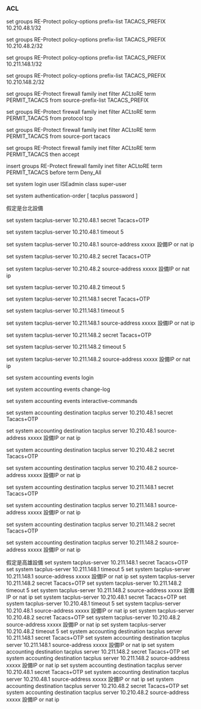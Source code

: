  ### ACL


set groups RE-Protect policy-options prefix-list TACACS_PREFIX 10.210.48.1/32 

set groups RE-Protect policy-options prefix-list TACACS_PREFIX 10.210.48.2/32 

set groups RE-Protect policy-options prefix-list TACACS_PREFIX 10.211.148.1/32

set groups RE-Protect policy-options prefix-list TACACS_PREFIX 10.210.148.2/32


set groups RE-Protect firewall family inet filter ACLtoRE term PERMIT_TACACS from source-prefix-list TACACS_PREFIX

set groups RE-Protect firewall family inet filter ACLtoRE term PERMIT_TACACS from protocol tcp

set groups RE-Protect firewall family inet filter ACLtoRE term PERMIT_TACACS from source-port tacacs

set groups RE-Protect firewall family inet filter ACLtoRE term PERMIT_TACACS then accept


insert groups RE-Protect firewall family inet filter ACLtoRE term PERMIT_TACACS before term Deny_All


set system login user ISEadmin class super-user

set system authentication-order [ tacplus password ] 



假定是台北設備

set system tacplus-server 10.210.48.1 secret Tacacs+OTP

set system tacplus-server 10.210.48.1 timeout 5

set system tacplus-server 10.210.48.1 source-address xxxxx 設備IP or nat ip

set system tacplus-server 10.210.48.2 secret Tacacs+OTP

set system tacplus-server 10.210.48.2 source-address xxxxx 設備IP or nat ip

set system tacplus-server 10.210.48.2 timeout 5

set system tacplus-server 10.211.148.1 secret Tacacs+OTP

set system tacplus-server 10.211.148.1 timeout 5

set system tacplus-server 10.211.148.1 source-address xxxxx 設備IP or nat ip

set system tacplus-server 10.211.148.2 secret Tacacs+OTP

set system tacplus-server 10.211.148.2 timeout 5

set system tacplus-server 10.211.148.2 source-address xxxxx 設備IP or nat ip

set system accounting events login

set system accounting events change-log

set system accounting events interactive-commands

set system accounting destination tacplus server 10.210.48.1 secret Tacacs+OTP

set system accounting destination tacplus server 10.210.48.1 source-address xxxxx 設備IP or nat ip

set system accounting destination tacplus server 10.210.48.2 secret Tacacs+OTP

set system accounting destination tacplus server 10.210.48.2 source-address xxxxx 設備IP or nat ip

set system accounting destination tacplus server 10.211.148.1 secret Tacacs+OTP

set system accounting destination tacplus server 10.211.148.1 source-address xxxxx 設備IP or nat ip

set system accounting destination tacplus server 10.211.148.2 secret Tacacs+OTP

set system accounting destination tacplus server 10.211.148.2 source-address xxxxx 設備IP or nat ip



假定是高雄設備
set system tacplus-server 10.211.148.1 secret Tacacs+OTP
set system tacplus-server 10.211.148.1 timeout 5
set system tacplus-server 10.211.148.1 source-address xxxxx 設備IP or nat ip
set system tacplus-server 10.211.148.2 secret Tacacs+OTP
set system tacplus-server 10.211.148.2 timeout 5
set system tacplus-server 10.211.148.2 source-address xxxxx 設備IP or nat ip
set system tacplus-server 10.210.48.1 secret Tacacs+OTP
set system tacplus-server 10.210.48.1 timeout 5
set system tacplus-server 10.210.48.1 source-address xxxxx 設備IP or nat ip
set system tacplus-server 10.210.48.2 secret Tacacs+OTP
set system tacplus-server 10.210.48.2 source-address xxxxx 設備IP or nat ip
set system tacplus-server 10.210.48.2 timeout 5
set system accounting destination tacplus server 10.211.148.1 secret Tacacs+OTP
set system accounting destination tacplus server 10.211.148.1 source-address xxxxx 設備IP or nat ip
set system accounting destination tacplus server 10.211.148.2 secret Tacacs+OTP
set system accounting destination tacplus server 10.211.148.2 source-address xxxxx 設備IP or nat ip
set system accounting destination tacplus server 10.210.48.1 secret Tacacs+OTP
set system accounting destination tacplus server 10.210.48.1 source-address xxxxx 設備IP or nat ip
set system accounting destination tacplus server 10.210.48.2 secret Tacacs+OTP
set system accounting destination tacplus server 10.210.48.2 source-address xxxxx 設備IP or nat ip

